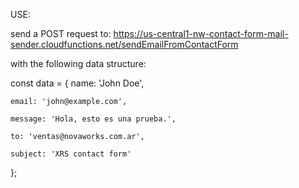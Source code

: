 USE:

send a POST request to:
https://us-central1-nw-contact-form-mail-sender.cloudfunctions.net/sendEmailFromContactForm

with the following data structure:

const data = {
    name: 'John Doe',
    
    email: 'john@example.com',
    
    message: 'Hola, esto es una prueba.',
    
    to: 'ventas@novaworks.com.ar',
    
    subject: 'XRS contact form'
    
};
